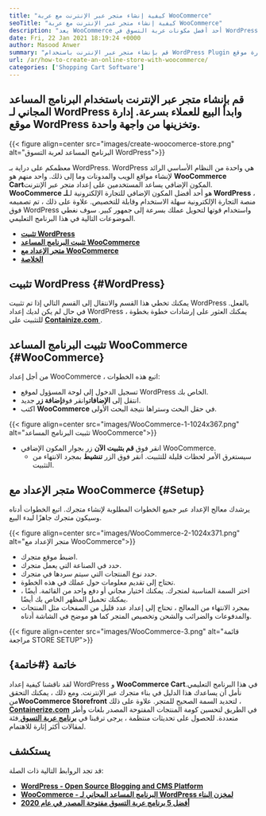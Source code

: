 ```yaml
---
title: "كيفية إنشاء متجر عبر الإنترنت مع عربة WooCommerce" 
seoTitle: "كيفية إنشاء متجر عبر الإنترنت مع عربة WooCommerce" 
description: "يعد WooCommerce أحد أفضل مكونات عربة التسوق في WordPress لإنشاء متجر عبر الإنترنت. يساعد الشركات على توسيع نطاق الأعمال على نطاق واسع." 
date: Fri, 22 Jan 2021 18:19:24 +0000
author: Masood Anwer
summary: "قم بإنشاء متجر عبر الإنترنت باستخدام WordPress Plugin مجانًا وابدأ البيع للعملاء بسرعة. إدارة موقع WordPress وتخزينها من واجهة واحدة." 
url: /ar/how-to-create-an-online-store-with-woocommerce/
categories: ['Shopping Cart Software']
---
```


## قم بإنشاء متجر عبر الإنترنت باستخدام البرنامج المساعد المجاني لـ WordPress وابدأ البيع للعملاء بسرعة. إدارة موقع WordPress وتخزينها من واجهة واحدة.

{{< figure align=center src="images/create-woocomerce-store.png" alt="البرنامج المساعد لعربة التسوق WordPress">}}

معظمكم على دراية بـ WordPress. WordPress هي واحدة من النظام الأساسي الرائد لإنشاء مواقع الويب والمدونات وما إلى ذلك. واحد منهم هو **WooCommerce Cart**المكون الإضافي يساعد المستخدمين على إعداد متجر عبر الإنترنت. **WooCommerce** هو أحد أفضل المكون الإضافي للتجارة الإلكترونية لـ**لـ WordPress** ، منصة التجارة الإلكترونية سهلة الاستخدام وقابلة للتخصيص. علاوة على ذلك ، تم تصميمه فوق WordPress واستخدام قوتها لتحويل عملك بسرعة إلى جمهور كبير.
سوف نغطي الموضوعات التالية في هذا البرنامج التعليمي.
* [ **تثبيت WordPress** ][1]
* [ **تثبيت البرنامج المساعد WooCommerce** ][2]
* [ **متجر الإعداد مع WooCommerce** ][3]
* [ **الخلاصة** ][4]

## تثبيت WordPress {#WordPress}

يمكنك تخطي هذا القسم والانتقال إلى القسم التالي إذا تم تثبيت WordPress بالفعل. في حال لم يكن لديك إعداد WordPress ، يمكنك العثور على إرشادات خطوة بخطوة للتثبيت على [ **Containize.com** ][5].

## تثبيت البرنامج المساعد WooCommerce {#WooCommerce}

من أجل إعداد WooCommerce ، اتبع هذه الخطوات:
  * تسجيل الدخول إلى لوحة المسؤول لموقع WordPress الخاص بك.
* انتقل إلى **الإضافات**وانقر فوق**إضافة زر** جديد.
* اكتب **WooCommerce** في حقل البحث وستراها نتيجة البحث الأولى.

{{< figure align=center src="images/WooCommerce-1-1024x367.png" alt="تثبيت البرنامج المساعد WooCommerce">}}

* انقر فوق **قم بتثبيت الآن** زر بجوار المكون الإضافي WooCommerce.
  * سيستغرق الأمر لحظات قليلة للتثبيت. انقر فوق الزر **تنشيط** بمجرد الانتهاء من التثبيت.

## متجر الإعداد مع WooCommerce {#Setup}

يرشدك معالج الإعداد عبر جميع الخطوات المطلوبة لإنشاء متجرك. اتبع الخطوات أدناه وسيكون متجرك جاهزًا لبدء البيع.

{{< figure align=center src="images/WooCommerce-2-1024x371.png" alt="متجر الإعداد مع WooCommerce">}}

  * اضبط موقع متجرك.
  * حدد في الصناعة التي يعمل متجرك.
  * حدد نوع المنتجات التي سيتم سردها في متجرك.
  * تحتاج إلى تقديم معلومات حول عملك في هذه الخطوة.
  * اختر السمة المناسبة لمتجرك. يمكنك اختيار مجاني أو دفع واحد من القائمة. أيضًا ، يمكنك تحميل المظهر الخاص بك أيضًا.
  * بمجرد الانتهاء من المعالج ، تحتاج إلى إعداد عدد قليل من الصفحات مثل المنتجات والمدفوعات والضرائب والشحن وتخصيص المتجر كما هو موضح في الشاشة أدناه.

{{< figure align=center src="images/WooCommerce-3.png" alt="قائمة مراجعة STORE SETUP">}}


## خاتمة {#خاتمة}

لقد ناقشنا كيفية إعداد WordPress و **WooCommerce Cart**في هذا البرنامج التعليمي. نأمل أن يساعدك هذا الدليل في بناء متجرك عبر الإنترنت. ومع ذلك ، يمكنك التحقق من**WooCommerce Storefront** لتحديد السمة الصحيح للمتجر.
علاوة على ذلك ، [ **Containerize.com**][6] في الطريق لتحسين كومة المنتجات المفتوحة المصدر بلغات وأطر متعددة. للحصول على تحديثات منتظمة ، يرجى ترقبنا في [**برنامج عربة التسوق** ][7] فئة لمقالات أكثر إثارة للاهتمام.

## يستكشف
قد تجد الروابط التالية ذات الصلة:
* [ **WordPress - Open Source Blogging and CMS Platform** ][5]
* [ **WooCommerce - البرنامج المساعد المجاني لـ WordPress لمخزن البناء** ][8]
* [ **أفضل 5 برنامج عربة التسوق مفتوحة المصدر في عام 2020** ][9]



[1]: #WordPress
[2]: #WooCommerce
[3]: #Setup
[4]: #Conclusion
[5]: https://products.containerize.com/blogging/wordpress
[6]: https://containerize.com
[7]: https://blog.containerize.com/category/shopping-cart-software/
[8]: https://products.containerize.com/ecommerce/woocommerce
[9]: https://blog.containerize.com/2020/11/27/top-5-open-source-shopping-cart-software-in-2020/
